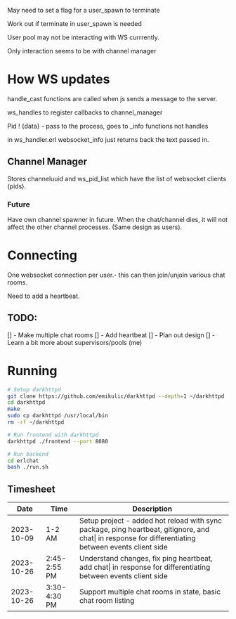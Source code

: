 May need to set a flag for a user_spawn to terminate

Work out if terminate in user_spawn is needed

User pool may not be interacting with WS currrently.

Only interaction seems to be with channel manager

# How WS updates
handle_cast functions are called when js sends a message to the server. 

ws_handles to register callbacks to channel_manager

Pid ! {data} - pass to the process, goes to _info functions not handles

in ws_handler.erl websocket_info just returns back the text passed in.

## Channel Manager

Stores channeluuid and ws_pid_list which have the list of websocket clients (pids).

### Future
Have own channel spawner in future. When the chat/channel dies, it will not affect the other channel processes. (Same design as users).



# Connecting
One websocket connection per user.- this can then join/unjoin various chat rooms.

Need to add a heartbeat.


## TODO:
[] - Make multiple chat rooms
[] - Add heartbeat
[] - Plan out design
[] - Learn a bit more about supervisors/pools (me)

# Running
```bash
# Setup darkhttpd
git clone https://github.com/emikulic/darkhttpd --depth=1 ~/darkhttpd
cd darkhttpd
make
sudo cp darkhttpd /usr/local/bin
rm -rf ~/darkhttpd
```

```bash
# Run frontend with darkhttpd
darkhttpd ./frontend --port 8080
```

```bash
# Run backend
cd erlchat
bash ./run.sh
```

## Timesheet

| Date | Time | Description |
| --- | --- | --- |
| 2023-10-09 | 1-2 AM | Setup project - added hot reload with sync package, ping heartbeat, gitignore, and chat\| in response for differentiating between events client side |
| 2023-10-26 | 2:45-2:55 PM | Understand changes, fix ping heartbeat, add chat\| in response for differentiating between events client side |
| 2023-10-26 | 3:30-4:30 PM | Support multiple chat rooms in state, basic chat room listing |
